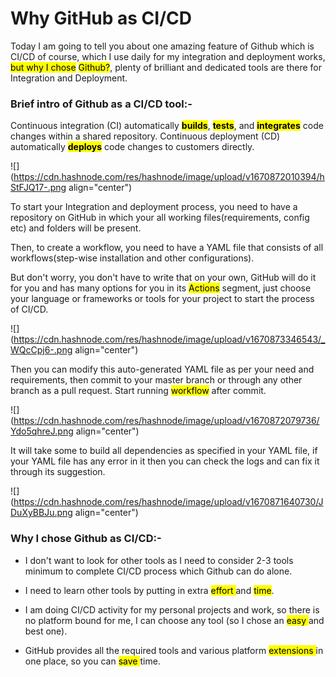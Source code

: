 # Why GitHub as CI/CD

Today I am going to tell you about one amazing feature of Github which is CI/CD of course, which I use daily for my integration and deployment works, <mark>but why I chose</mark> <mark>Github?</mark>, plenty of brilliant and dedicated tools are there for Integration and Deployment.

### Brief intro of Github as a CI/CD tool:-

Continuous integration (CI) automatically **<mark>builds</mark>**, **<mark>tests</mark>**, and **<mark>integrates</mark>** code changes within a shared repository. Continuous deployment (CD) automatically **<mark>deploys</mark>** code changes to customers directly.

![](https://cdn.hashnode.com/res/hashnode/image/upload/v1670872010394/hStFJQ17-.png align="center")

To start your Integration and deployment process, you need to have a repository on GitHub in which your all working files(requirements, config etc) and folders will be present.

Then, to create a workflow, you need to have a YAML file that consists of all workflows(step-wise installation and other configurations).

But don't worry, you don't have to write that on your own, GitHub will do it for you and has many options for you in its <mark>Actions</mark> segment, just choose your language or frameworks or tools for your project to start the process of CI/CD.

![](https://cdn.hashnode.com/res/hashnode/image/upload/v1670873346543/_WQcCpj6-.png align="center")

Then you can modify this auto-generated YAML file as per your need and requirements, then commit to your master branch or through any other branch as a pull request. Start running <mark>workflow</mark> after commit.

![](https://cdn.hashnode.com/res/hashnode/image/upload/v1670872079736/Ydo5qhreJ.png align="center")

It will take some to build all dependencies as specified in your YAML file, if your YAML file has any error in it then you can check the logs and can fix it through its suggestion.

![](https://cdn.hashnode.com/res/hashnode/image/upload/v1670871640730/JDuXyBBJu.png align="center")

### Why I chose Github as CI/CD:-

*   I don't want to look for other tools as I need to consider 2-3 tools minimum to complete CI/CD process which Github can do alone.
    
*   I need to learn other tools by putting in extra <mark>effort </mark> and <mark>time</mark>.
    
*   I am doing CI/CD activity for my personal projects and work, so there is no platform bound for me, I can choose any tool (so I chose an <mark>easy </mark> and best one).
    
*   GitHub provides all the required tools and various platform <mark>extensions </mark> in one place, so you can <mark>save </mark> time.